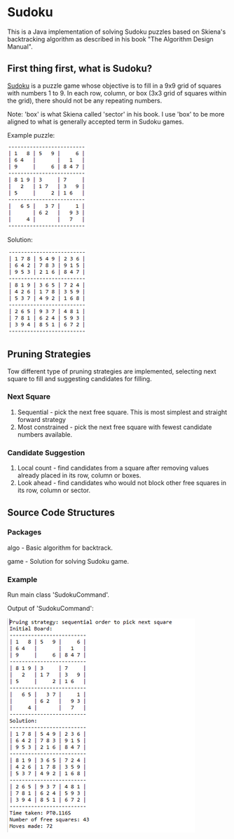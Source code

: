 # Sudoku
This is a Java implementation of solving Sudoku puzzles based on Skiena's backtracking algorithm as described in his book "The Algorithm Design Manual".

## First thing first, what is Sudoku?
[Sudoku](https://en.wikipedia.org/wiki/Sudoku) is a puzzle game whose objective is to fill in a 9x9 grid of squares with numbers 1 to 9.  In each row, column, or box (3x3 grid of squares within the grid), there should not be any repeating numbers.  

Note: 'box' is what Skiena called 'sector' in his book.  I use 'box' to be more aligned to what is generally accepted term in Sudoku games.

Example puzzle:

![Example Sudoku puzzle](./image/example_puzzle.png)

Solution:

![Example Sudoku puzzle](./image/example_puzzle_solution.png)

## Pruning Strategies
Tow different type of pruning strategies are implemented, selecting next square to fill and suggesting candidates for filling.

### Next Square
1. Sequential - pick the next free square.  This is most simplest and straight forward strategy
1. Most constrained - pick the next free square with fewest candidate numbers available.

### Candidate Suggestion
1. Local count - find candidates from a square after removing values already placed in its row, column or boxes.
1. Look ahead - find candidates who would not block other free squares in its row, column or sector.

## Source Code Structures
### Packages
algo - Basic algorithm for backtrack.

game - Solution for solving Sudoku game.

### Example
Run main class 'SudokuCommand'.

Output of 'SudokuCommand':

![Sample output of SudokuCommand](./image/sample_output.png)
